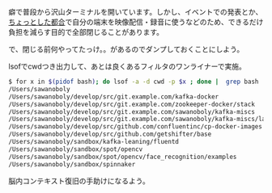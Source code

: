 癖で普段から沢山ターミナルを開いています。しかし、イベントでの発表とか、[ちょっとした都合](https://www.twitch.tv/nobolycloud)で自分の端末を映像配信・録音に使うなどのため、できるだけ負担を減らす目的で全部閉じることがあります。

で、閉じる前何やってたっけ。。があるのでダンプしておくことにしよう。

lsofでcwdつき出力して、あとは良くあるフィルタのワンライナーで実施。

```bash
$ for x in $(pidof bash); do lsof -a -d cwd -p $x ; done |  grep bash | awk '{print $9}' | sort | uniq
/Users/sawanoboly
/Users/sawanoboly/develop/src/git.example.com/kafka-docker
/Users/sawanoboly/develop/src/git.example.com/zookeeper-docker/stack
/Users/sawanoboly/develop/src/git.example.com/sawanoboly/kafka-miscs
/Users/sawanoboly/develop/src/git.example.com/sawanoboly/kafka-miscs/landloop
/Users/sawanoboly/develop/src/github.com/confluentinc/cp-docker-images
/Users/sawanoboly/develop/src/github.com/getshifter/base
/Users/sawanoboly/sandbox/kafka-leaning/fluentd
/Users/sawanoboly/sandbox/spot/opencv
/Users/sawanoboly/sandbox/spot/opencv/face_recognition/examples
/Users/sawanoboly/sandbox/spinnaker
```

脳内コンテキスト復旧の手助けになるよう。
